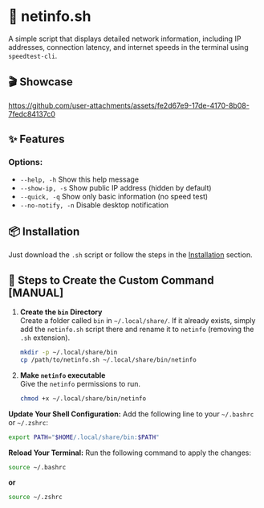 # 🛜 netinfo.sh

A simple script that displays detailed network information, including IP addresses, connection latency, and internet speeds in the terminal using `speedtest-cli`.

## 🎬 Showcase

https://github.com/user-attachments/assets/fe2d67e9-17de-4170-8b08-7fedc84137c0

## ✨ Features

### Options:
-  `--help, -h`            Show this help message
-  `--show-ip, -s`         Show public IP address (hidden by default)
-  `--quick, -q`           Show only basic information (no speed test)
-  `--no-notify, -n`         Disable desktop notification

## 📦 Installation

Just download the `.sh` script or follow the steps in the [Installation](https://github.com/fr0st-iwnl/sh-toolbox?tab=readme-ov-file#-installation) section.

## 🧭 Steps to Create the Custom Command [MANUAL]


1. **Create the `bin` Directory**  
   Create a folder called `bin` in `~/.local/share/`. If it already exists, simply add the `netinfo.sh` script there and rename it to `netinfo` (removing the `.sh` extension).

   ```bash
   mkdir -p ~/.local/share/bin
   cp /path/to/netinfo.sh ~/.local/share/bin/netinfo
   ```

1. **Make `netinfo` executable**  
   Give the `netinfo` permissions to run.

   ```bash
   chmod +x ~/.local/share/bin/netinfo
   ```

**Update Your Shell Configuration:**
Add the following line to your `~/.bashrc` or `~/.zshrc`:

```bash
export PATH="$HOME/.local/share/bin:$PATH"
```

**Reload Your Terminal:**
Run the following command to apply the changes:

```bash
source ~/.bashrc
```
**or**

```bash
source ~/.zshrc
```
   

   
